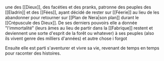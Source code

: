 une des [[Dieux]], des facéties et des pranks, patronne des peuples des [[Eladrin]] et des [[Fées]], ayant décidé de rester sur [[Féerie]] au lieu de les abandonner pour retourner sur [[Plan de Nera|son plan]] durant le [[Crépuscule des Dieux]].
De ses derniers pouvoirs elle a donnée "l'immortalité" (leurs âmes au lieu de partir dans la [[Fabrique]] restent et deviennent une sorte d'esprit de la forêt ou whatever) à ses peuples (also ils vivent genre des milliers d'années) et autre chose i forgot

Ensuite elle est parti s'aventurer et vivre sa vie, revenant de temps en temps pour raconter des histoires.